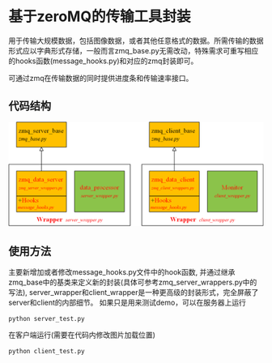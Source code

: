 # 基于zeroMQ的传输工具封装

用于传输大规模数据，包括图像数据，或者其他任意格式的数据。所需传输的数据形式应以字典形式存储，一般而言zmq_base.py无需改动，特殊需求可重写相应的hooks函数(message_hooks.py)和对应的zmq封装即可。

可通过zmq在传输数据的同时提供进度条和传输速率接口。

## 代码结构

![](res/struct.png)

## 使用方法

主要新增加或者修改message_hooks.py文件中的hook函数, 并通过继承zmq_base中的基类来定义新的封装(具体可参考zmq_server_wrappers.py中的写法), server_wrapper和client_wrapper是一种更高级的封装形式，完全屏蔽了server和client的内部细节。
如果只是用来测试demo，可以在服务器上运行
```shell
python server_test.py
```
在客户端运行(需要在代码内修改图片加载位置)
```shell
python client_test.py
```
